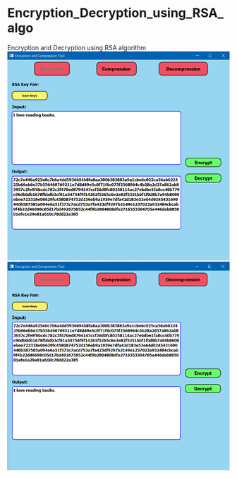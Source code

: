 # Encryption_Decryption_using_RSA_algo

Encryption and Decryption using RSA algorithm
![alt text](https://github.com/Sajithrajan03/Encryption_Decryption_using_RSA_algo/blob/d2747e58c634dd017903a66386ad6224025fa3ca/img2.png?raw=true)
![alt text](https://github.com/Sajithrajan03/Encryption_Decryption_using_RSA_algo/blob/d2747e58c634dd017903a66386ad6224025fa3ca/img3.png?raw=true)

